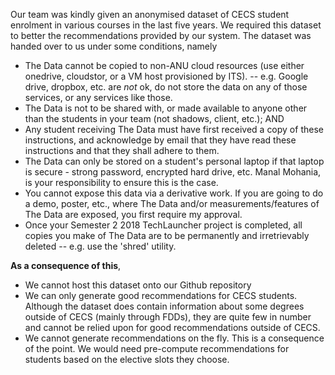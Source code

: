 Our team was kindly given an anonymised dataset of CECS student enrolment in various courses in the last five years. We required this dataset to better the recommendations provided by our system. The dataset was handed over to us under some conditions, namely

- The Data cannot be copied to non-ANU cloud resources (use either onedrive, cloudstor, or a VM host provisioned by ITS). 
   -- e.g. Google drive, dropbox, etc. are _not_ ok, do not store the data on any of those services, or any services like those.
 - The Data is not to be shared with, or made available to anyone other than the students in your team (not shadows, client, etc.); AND
 - Any student receiving The Data must have first received a copy of these instructions, and acknowledge by email that they have read these instructions and that they shall adhere to them.
 - The Data can only be stored on a student's personal laptop if that laptop is secure - strong password, encrypted hard drive, etc. Manal Mohania,  is your responsibility to ensure this is the case.
 - You cannot expose this data via a derivative work. If you are going to do a demo, poster, etc., where The Data and/or measurements/features of The Data are exposed, you first require my approval. 
 - Once your Semester 2 2018 TechLauncher project is completed, all copies you make of The Data are to be permanently and irretrievably deleted -- e.g. use the 'shred' utility.
 
 
 
 **As a consequence of this**,
 * We cannot host this dataset onto our Github repository
 * We can only generate good recommendations for CECS students. Although the dataset does contain information about some degrees outside of CECS (mainly through FDDs), they are quite few in number and cannot be relied upon for good recommendations outside of CECS.
 * We cannot generate recommendations on the fly. This is a consequence of the point. We would need pre-compute recommendations for students based on the elective slots they choose.
 

